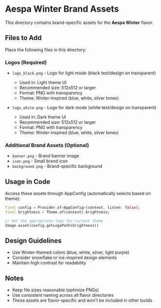 # Aespa Winter Brand Assets

This directory contains brand-specific assets for the **Aespa Winter** flavor.

## Files to Add

Place the following files in this directory:

### Logos (Required)
- `logo_black.png` - Logo for light mode (black text/design on transparent)
  - Used in: Light theme UI
  - Recommended size: 512x512 or larger
  - Format: PNG with transparency
  - Theme: Winter-inspired (blue, white, silver tones)

- `logo_white.png` - Logo for dark mode (white text/design on transparent)
  - Used in: Dark theme UI
  - Recommended size: 512x512 or larger
  - Format: PNG with transparency
  - Theme: Winter-inspired (blue, white, silver tones)

### Additional Brand Assets (Optional)
- `banner.png` - Brand banner image
- `icon.png` - Small brand icon
- `background.png` - Brand-specific background

## Usage in Code

Access these assets through AppConfig (automatically selects based on theme):

```dart
final config = Provider.of<AppConfig>(context, listen: false);
final brightness = Theme.of(context).brightness;

// Get the appropriate logo for current theme
Image.asset(config.getLogoPath(brightness))
```

## Design Guidelines

- Use Winter-themed colors (blue, white, silver, light purple)
- Consider snowflake or ice-inspired design elements
- Maintain high contrast for readability

## Notes

- Keep file sizes reasonable (optimize PNGs)
- Use consistent naming across all flavor directories
- These assets are flavor-specific and won't be included in other builds
